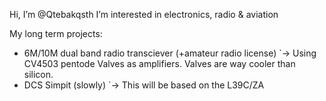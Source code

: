Hi, I’m @Qtebakqsth
I’m interested in electronics, radio & aviation

My long term projects:
- 6M/10M dual band radio transciever (+amateur radio license) 
   `-> Using CV4503 pentode Valves as amplifiers. Valves are way cooler than silicon.
- DCS Simpit (slowly)
   `-> This will be based on the L39C/ZA
